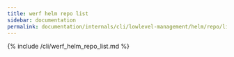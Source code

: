 ```yaml
---
title: werf helm repo list
sidebar: documentation
permalink: documentation/internals/cli/lowlevel-management/helm/repo/list.html
---
```


{% include /cli/werf_helm_repo_list.md %}
